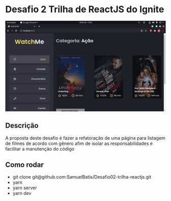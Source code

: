 # Desafio 2 Trilha de ReactJS do Ignite

<p>
  <img src="/toReadme/ezgif.com-gif-maker.gif" />
</p>


## Descrição

<p> A proposta deste desafio é fazer a refatoração de uma página para listagem de filmes de acordo com gênero afim de isolar as responsabilidades e facilitar a manutenção do código</p>

## Como rodar

<ul>
  <li>git clone git@github.com:SamuelBatis/Desafio02-trilha-reactjs.git</li>
  <li>yarn</li>
  <li>yarn server</li>
  <li>yarn dev</li>
</ul>
